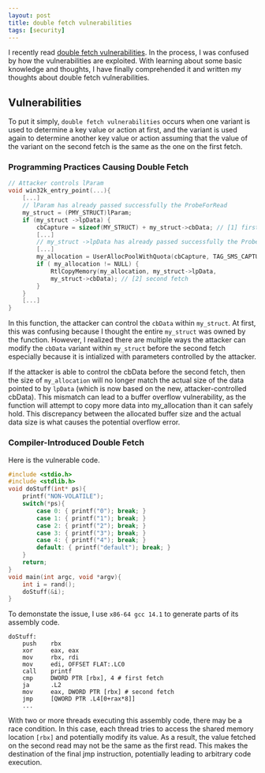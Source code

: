 ```yaml
---
layout: post
title: double fetch vulnerabilities
tags: [security]
---
```


I recently read [double fetch vulnerabilities](https://research.nccgroup.com/wp-content/uploads/2022/03/NCC_Group_Whitepaper_DoubleFetch2022_Report_2022-03-25_v1.0.pdf). In the process, I was confused by how the vulnerabilities are exploited. With learning about some basic knowledge and thoughts, I have finally comprehended it and written my thoughts about double fetch vulnerabilities.
## Vulnerabilities
To put it simply, `double fetch vulnerabilities` occurs when one variant is used to determine a key value or action at first, and the variant is used again to determine another key value or action assuming that the value of the variant on the second fetch is the same as the one on the first fetch.
### Programming Practices Causing Double Fetch
```c
// Attacker controls lParam
void win32k_entry_point(...){
    [...]
    // lParam has already passed successfully the ProbeForRead
    my_struct = (PMY_STRUCT)lParam;
    if (my_struct ->lpData) {
        cbCapture = sizeof(MY_STRUCT) + my_struct->cbData; // [1] first fetch
        [...]
        // my_struct ->lpData has already passed successfully the ProbeForRead
        [...]
        my_allocation = UserAllocPoolWithQuota(cbCapture, TAG_SMS_CAPTURE);
        if ( my_allocation != NULL) {
            RtlCopyMemory(my_allocation, my_struct->lpData,
            my_struct->cbData); // [2] second fetch
        }
    }
    [...]
}
```
In this function, the attacker can control the `cbData` within `my_struct`. At first, this was confusing because I thought the entire `my_struct` was owned by the function. However, I realized there are multiple ways the attacker can modify the `cbData` variant within `my_struct` before the second fetch especially because it is intialized with parameters controlled by the attacker.

If the attacker is able to control the cbData before the second fetch, then the size of `my_allocation` will no longer match the actual size of the data pointed to by `lpData` (which is now based on the new, attacker-controlled cbData). This mismatch can lead to a buffer overflow vulnerability, as the function will attempt to copy more data into my_allocation than it can safely hold. This discrepancy between the allocated buffer size and the actual data size is what causes the potential overflow error.
### Compiler-Introduced Double Fetch
Here is the vulnerable code.
```c
#include <stdio.h>
#include <stdlib.h>
void doStuff(int* ps){
    printf("NON-VOLATILE");
    switch(*ps){
        case 0: { printf("0"); break; }
        case 1: { printf("1"); break; }
        case 2: { printf("2"); break; }
        case 3: { printf("3"); break; }
        case 4: { printf("4"); break; }
        default: { printf("default"); break; }
    }
    return;
}
void main(int argc, void *argv){
    int i = rand();
    doStuff(&i);
}
```
To demonstate the issue, I use `x86-64 gcc 14.1` to generate parts of its assembly code.
```
doStuff:
    push    rbx
    xor     eax, eax
    mov     rbx, rdi
    mov     edi, OFFSET FLAT:.LC0
    call    printf
    cmp     DWORD PTR [rbx], 4 # first fetch
    ja      .L2
    mov     eax, DWORD PTR [rbx] # second fetch
    jmp     [QWORD PTR .L4[0+rax*8]]
    ...
```
With two or more threads executing this assembly code, there may be a race condition. In this case, each thread tries to access the shared memory location `[rbx]` and potentially modify its value. As a result, the value fetched on the second read may not be the same as the first read. This makes the destination of the final jmp instruction, potentially leading to arbitrary code execution.